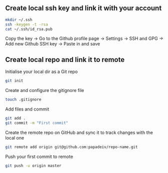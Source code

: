 ## Create local ssh key and link it with your account
```bash
mkdir ~/.ssh
ssh -keygen -t -rsa
cat ~/.ssh/id_rsa.pub
```
Copy the key -> Go to the Github profile page -> Settings -> SSH and GPG -> Add new Github SSH key -> Paste in and save

## Create local repo and link it to remote
Initialise your local dir as a Git repo
```bash
git init
```
Create and configure the gitignore file
```bash
touch .gitignore
```
Add files and commit 
```bash
git add .
git commit -m "First commit"
```
Create the remote repo on GitHub and sync it to track changes with the local one
```bash
git remote add origin git@github.com:papadeiv/repo-name.git
```
Push your first commit to remote
```bash
git push -u origin master 
```

